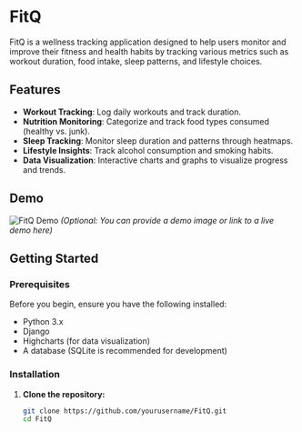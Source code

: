 # FitQ

FitQ is a wellness tracking application designed to help users monitor and improve their fitness and health habits by tracking various metrics such as workout duration, food intake, sleep patterns, and lifestyle choices.

## Features

- **Workout Tracking**: Log daily workouts and track duration.
- **Nutrition Monitoring**: Categorize and track food types consumed (healthy vs. junk).
- **Sleep Tracking**: Monitor sleep duration and patterns through heatmaps.
- **Lifestyle Insights**: Track alcohol consumption and smoking habits.
- **Data Visualization**: Interactive charts and graphs to visualize progress and trends.

## Demo

![FitQ Demo](link-to-your-demo-image.gif) *(Optional: You can provide a demo image or link to a live demo here)*

## Getting Started

### Prerequisites

Before you begin, ensure you have the following installed:

- Python 3.x
- Django
- Highcharts (for data visualization)
- A database (SQLite is recommended for development)

### Installation

1. **Clone the repository:**
   ```bash
   git clone https://github.com/yourusername/FitQ.git
   cd FitQ
